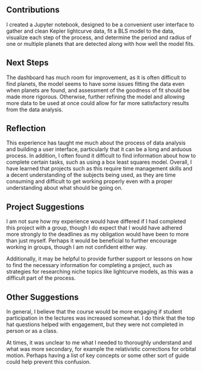 ## Contributions
I created a Jupyter notebook, designed to be a convenient user interface to gather and clean Kepler lightcurve data, fit a BLS model to the data, visualize each step of the process, and determine the period and radius of one or multiple planets that are detected along with how well the model fits.

## Next Steps
The dashboard has much room for improvement, as it is often difficult to find planets, the model seems to have some issues fitting the data even when planets are found, and assessment of the goodness of fit should be made more rigorous. Otherwise, further refining the model and allowing more data to be used at once could allow for far more satisfactory results from the data analysis.

## Reflection
This experience has taught me much about the process of data analysis and building a user interface, particularly that it can be a long and arduous process. In addition, I often found it difficult to find information about how to complete certain tasks, such as using a box least squares model. Overall, I have learned that projects such as this require time management skills and a decent understanding of the subjects being used, as they are time consuming and difficult to get working properly even with a proper understanding about what should be going on.

## Project Suggestions
I am not sure how my experience would have differed if I had completed this project with a group, though I do expect that I would have adhered more strongly to the deadlines as my obligation would have been to more than just myself. Perhaps it would be beneficial to further encourage working in groups, though I am not confident either way.

Additionally, it may be helpful to provide further support or lessons on how to find the necessary information for completing a project, such as strategies for researching niche topics like lightcurve models, as this was a difficult part of the process.

## Other Suggestions
In general, I believe that the course would be more engaging if student participation in the lectures was increased somewhat. I do think that the top hat questions helped with engagement, but they were not completed in person or as a class.

At times, it was unclear to me what I needed to thoroughly understand and what was more secondary, for example the relativistic corrections for orbital motion. Perhaps having a list of key concepts or some other sort of guide could help prevent this confusion.
